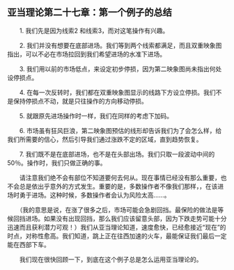 ## 亚当理论第二十七章：第一个例子的总结

　　1. 我们先是因为线索2 和线索3，而对这笔操作有兴趣。

　　2. 我们并没有想要在底部进场。我们等到两个线索都满足，而且双重映象图指出，可以不必在市场拉回到我们希望进场的水准下进场。

　　3. 我们用以前的市场低点，来设定初步停损，因为第二映象图尚未指出何处设停损点。

　　4. 在每一次反转时，我们都在双重映象图显示的线路下方设立停损。我们不是保持停损点不动，就是只往操作的方向移动停损。

　　5. 就跟原先进场操作时一样，我们在同样的考虑下加码。

　　6. 市场虽有狂风巨浪，第二映象图预估的线形却告诉我们为了会怎么样，给我们所需要的信心，然后引导我们通过涨跌不定的区域，直到趋势恢复。

　　7. 我们既不是在底部进场，也不是在头部出场。我们只取一段波动中间的50％。操作时，我们只做正确的事。

　　请注意我们绝不会有部位不知道要何去何从。现在事情已经没有那么重要，也不会总是依出乎意外的方式发生。重要的是，多数操作者不像我们那样，，在该进场时勇于进场。这种时候，多数操作者会认为风险太高……。

　　（我的意思是说，在涨了很多之后，市场可能会急剧回挡。最保险的做法是等候回挡进场。如果没有出现回挡，那么我们应该留意头部，因为下跌走势可能十分迅速而且获利潜力可观！）我们从亚当理论知道，速度愈快，已经愈接近“现在”的时点，对称性愈高。我们知道，跳上正在往西加速的火车，最能保证我们最后一定能在西部下车。

　　我们现在很快回顾一下，到底在这个例子总是怎么运用亚当理论的。

